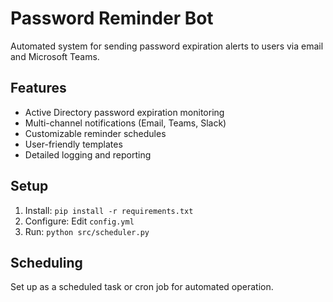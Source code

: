 # Password Reminder Bot

Automated system for sending password expiration alerts to users via email and Microsoft Teams.

## Features
- Active Directory password expiration monitoring
- Multi-channel notifications (Email, Teams, Slack)
- Customizable reminder schedules
- User-friendly templates
- Detailed logging and reporting

## Setup
1. Install: `pip install -r requirements.txt`
2. Configure: Edit `config.yml`
3. Run: `python src/scheduler.py`

## Scheduling
Set up as a scheduled task or cron job for automated operation.
